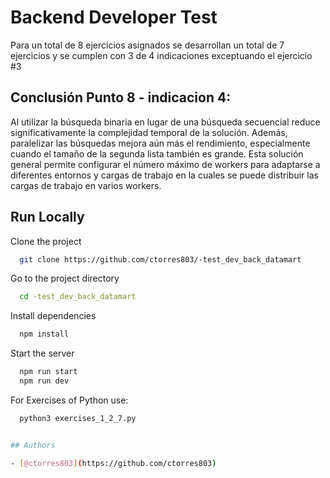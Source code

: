 
# Backend Developer Test
Para un total de 8 ejercicios asignados se desarrollan un total de 7 ejercicios y se cumplen con 3 de 4 indicaciones exceptuando el ejercicio #3




## Conclusión Punto 8 - indicacion 4:

Al utilizar la búsqueda binaria en lugar de una búsqueda secuencial reduce significativamente la complejidad temporal de la solución. Además, paralelizar las búsquedas mejora aún más el rendimiento, especialmente cuando el tamaño de la segunda lista también es grande. Esta solución general permite configurar el número máximo de workers para adaptarse a diferentes entornos y cargas de trabajo en la cuales se puede distribuir las cargas de trabajo en varios workers.


## Run Locally

Clone the project

```bash
  git clone https://github.com/ctorres803/-test_dev_back_datamart
```

Go to the project directory

```bash
  cd -test_dev_back_datamart
```

Install dependencies

```bash
  npm install
```

Start the server

```bash
  npm run start
  npm run dev
```


For Exercises of Python use:

```bash
  python3 exercises_1_2_7.py 


## Authors

- [@ctorres803](https://github.com/ctorres803)

